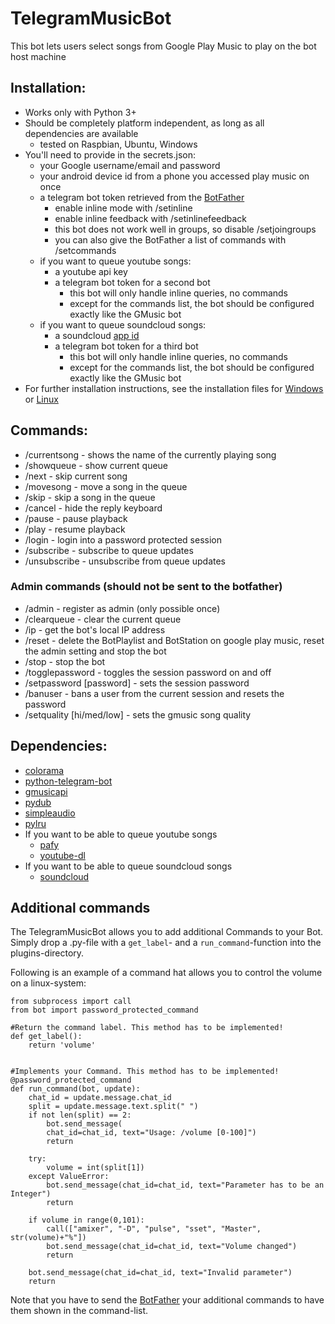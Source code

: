 # TelegramMusicBot
This bot lets users select songs from Google Play Music to play on the bot host machine

## Installation:
- Works only with Python 3+
- Should be completely platform independent, as long as all dependencies are available
  - tested on Raspbian, Ubuntu, Windows
- You'll need to provide in the secrets.json:
  - your Google username/email and password
  - your android device id from a phone you accessed play music on once
  - a telegram bot token retrieved from the [BotFather](https://telegram.me/botfather)
    - enable inline mode with /setinline
    - enable inline feedback with /setinlinefeedback
    - this bot does not work well in groups, so disable /setjoingroups
    - you can also give the BotFather a list of commands with /setcommands
  - if you want to queue youtube songs:
    - a youtube api key
    - a telegram bot token for a second bot
      - this bot will only handle inline queries, no commands
      - except for the commands list, the bot should be configured exactly like the GMusic bot
  - if you want to queue soundcloud songs:
    - a soundcloud [app id](http://soundcloud.com/you/apps)
    - a telegram bot token for a third bot
      - this bot will only handle inline queries, no commands
      - except for the commands list, the bot should be configured exactly like the GMusic bot
- For further installation instructions, see the installation files for [Windows](INSTALLATION_windows.md) or [Linux](INSTALLATION_linux.md)

## Commands:
* /currentsong - shows the name of the currently playing song
* /showqueue - show current queue
* /next - skip current song
* /movesong - move a song in the queue
* /skip - skip a song in the queue
* /cancel - hide the reply keyboard
* /pause - pause playback
* /play - resume playback
* /login - login into a password protected session
* /subscribe - subscribe to queue updates
* /unsubscribe - unsubscribe from queue updates

### Admin commands (should not be sent to the botfather)
* /admin - register as admin (only possible once)
* /clearqueue - clear the current queue
* /ip - get the bot's local IP address
* /reset - delete the BotPlaylist and BotStation on google play music, reset the admin setting and stop the bot
* /stop - stop the bot
* /togglepassword - toggles the session password on and off
* /setpassword [password] - sets the session password
* /banuser - bans a user from the current session and resets the password
* /setquality [hi/med/low] - sets the gmusic song quality

## Dependencies:
  - [colorama](https://github.com/tartley/colorama)
  - [python-telegram-bot](https://github.com/python-telegram-bot/python-telegram-bot)
  - [gmusicapi](https://github.com/simon-weber/gmusicapi)
  - [pydub](https://github.com/jiaaro/pydub)
  - [simpleaudio](https://github.com/hamiltron/py-simple-audio)
  - [pylru](https://github.com/jlhutch/pylru)
  - If you want to be able to queue youtube songs
    - [pafy](https://github.com/mps-youtube/pafy)
    - [youtube-dl](https://github.com/rg3/youtube-dl)
  - If you want to be able to queue soundcloud songs
    - [soundcloud](https://github.com/soundcloud/soundcloud-python)

## Additional commands
The TelegramMusicBot allows you to add additional Commands to your Bot.
Simply drop a .py-file with a `get_label`- and a `run_command`-function into the plugins-directory.

Following is an example of a command hat allows you to control the volume on a linux-system:
```
from subprocess import call
from bot import password_protected_command

#Return the command label. This method has to be implemented!
def get_label():
    return 'volume'


#Implements your Command. This method has to be implemented!
@password_protected_command
def run_command(bot, update):
    chat_id = update.message.chat_id
    split = update.message.text.split(" ")
    if not len(split) == 2:
        bot.send_message(
        chat_id=chat_id, text="Usage: /volume [0-100]")
        return

    try:
        volume = int(split[1])
    except ValueError:
        bot.send_message(chat_id=chat_id, text="Parameter has to be an Integer")
        return

    if volume in range(0,101):
        call(["amixer", "-D", "pulse", "sset", "Master", str(volume)+"%"])
        bot.send_message(chat_id=chat_id, text="Volume changed")
        return

    bot.send_message(chat_id=chat_id, text="Invalid parameter")
    return
```

Note that you have to send the [BotFather](https://telegram.me/botfather) your additional commands to have them shown in the command-list.
